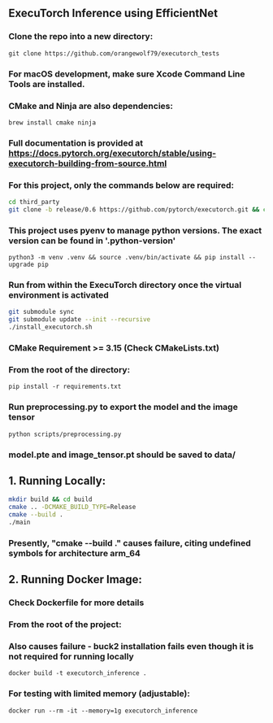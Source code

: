 ## ExecuTorch Inference using EfficientNet
### Clone the repo into a new directory:
`git clone https://github.com/orangewolf79/executorch_tests`
### For macOS development, make sure Xcode Command Line Tools are installed.
### CMake and Ninja are also dependencies:
`brew install cmake ninja`
### Full documentation is provided at https://docs.pytorch.org/executorch/stable/using-executorch-building-from-source.html
### For this project, only the commands below are required:
```bash
cd third_party
git clone -b release/0.6 https://github.com/pytorch/executorch.git && cd executorch 
```
### This project uses pyenv to manage python versions. The exact version can be found in '.python-version'
`python3 -m venv .venv && source .venv/bin/activate && pip install --upgrade pip`
### Run from within the ExecuTorch directory once the virtual environment is activated
```bash
git submodule sync
git submodule update --init --recursive
./install_executorch.sh
```
### CMake Requirement >= 3.15 (Check CMakeLists.txt)
### From the root of the directory:
`pip install -r requirements.txt`
### Run preprocessing.py to export the model and the image tensor
`python scripts/preprocessing.py`
### model.pte and image_tensor.pt should be saved to data/
## 1. Running Locally:
```bash
mkdir build && cd build
cmake .. -DCMAKE_BUILD_TYPE=Release
cmake --build .
./main
```
### Presently, "cmake --build ." causes failure, citing undefined symbols for architecture arm_64
## 2. Running Docker Image:
### Check Dockerfile for more details
### From the root of the project:
### Also causes failure - buck2 installation fails even though it is not required for running locally
`docker build -t executorch_inference .`
### For testing with limited memory (adjustable):
`docker run --rm -it --memory=1g executorch_inference`